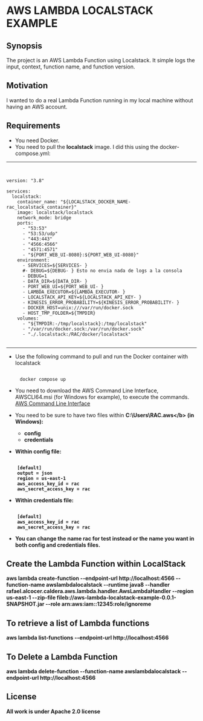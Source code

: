 # AWS LAMBDA LOCALSTACK EXAMPLE

## Synopsis

The project is an AWS Lambda Function using Localstack.
It simple logs the input, context, function name, and function version.

## Motivation

I wanted to do a real Lambda Function running in my local machine without having an AWS account.

## Requirements

- You need Docker.
- You need to pull the <b>localstack</b> image. I did this using the docker-compose.yml:

***

<pre><code>

version: "3.8"

services:
  localstack:
    container_name: "${LOCALSTACK_DOCKER_NAME-rac_localstack_container}"
    image: localstack/localstack
    network_mode: bridge
    ports:
      - "53:53"
      - "53:53/udp"
      - "443:443"
      - "4566:4566"
      - "4571:4571"
      - "${PORT_WEB_UI-8080}:${PORT_WEB_UI-8080}"
    environment:
      - SERVICES=${SERVICES- }
      #- DEBUG=${DEBUG- } Esto no envia nada de logs a la consola
      - DEBUG=1
      - DATA_DIR=${DATA_DIR- }
      - PORT_WEB_UI=${PORT_WEB_UI- }
      - LAMBDA_EXECUTOR=${LAMBDA_EXECUTOR- }
      - LOCALSTACK_API_KEY=${LOCALSTACK_API_KEY- }
      - KINESIS_ERROR_PROBABILITY=${KINESIS_ERROR_PROBABILITY- }
      - DOCKER_HOST=unix:///var/run/docker.sock
      - HOST_TMP_FOLDER=${TMPDIR}
    volumes:
      - "${TMPDIR:-/tmp/localstack}:/tmp/localstack"
      - "/var/run/docker.sock:/var/run/docker.sock"
      - "./.localstack:/RAC/docker/localstack"

</code></pre>

***

- Use the following command to pull and run the Docker container with localstack

<pre><code>
     docker compose up
</code></pre>

- You need to download the AWS Command Line Interface, AWSCLI64.msi (for Windows for example), to execute the commands. [AWS Command Line Interface](https://aws.amazon.com/cli/)
  
- You need to be sure to have two files within <b>C:\Users\RAC\.aws\</b> (in Windows):
  - config
  - credentials 
  
- Within <b>config</b> file:
<pre><code>
    [default]
    output = json
    region = us-east-1
    aws_access_key_id = rac
    aws_secret_access_key = rac
</code></pre>

- Within <b>credentials</b> file:
<pre><code>
    [default]
    aws_access_key_id = rac
    aws_secret_access_key = rac
</code></pre>

- You can change the name <b>rac</b> for <b>test</b> instead or the name you want in both <b>config</b> and <b>credentials</b> files.

## Create the Lambda Function within LocalStack
aws lambda create-function --endpoint-url http://localhost:4566 --function-name awslambdalocalstack --runtime java8 --handler rafael.alcocer.caldera.aws.lambda.handler.AwsLambdaHandler --region us-east-1 --zip-file fileb://aws-lambda-localstack-example-0.0.1-SNAPSHOT.jar --role arn:aws:iam::12345:role/ignoreme

## To retrieve a list of Lambda functions
aws lambda list-functions --endpoint-url http://localhost:4566

## To Delete a Lambda Function
aws lambda delete-function --function-name awslambdalocalstack --endpoint-url http://localhost:4566

## License

All work is under Apache 2.0 license